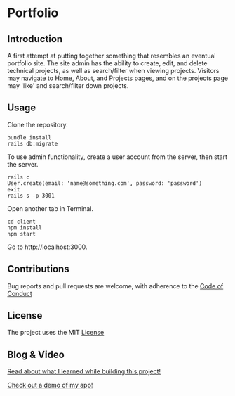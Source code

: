 Portfolio
=========

Introduction
------------
A first attempt at putting together something that resembles an eventual portfolio site. The site admin has the ability to create, edit, and delete technical projects, as well as search/filter when viewing projects. Visitors may navigate to Home, About, and Projects pages, and on the projects page may 'like' and search/filter down projects.

Usage
-----
Clone the repository.
```
bundle install
rails db:migrate
```
To use admin functionality, create a user account from the server, then start the server.
```
rails c
User.create(email: 'name@something.com', password: 'password')
exit
rails s -p 3001
```
Open another tab in Terminal.
```
cd client
npm install
npm start
```
Go to http://localhost:3000.

Contributions
-------------
Bug reports and pull requests are welcome, with adherence to the [Code of Conduct](./CODE_OF_CONDUCT.md)

License
-------
The project uses the MIT [License](./LICENSE)

Blog & Video
---------

[Read about what I learned while building this project!](https://iamtash.github.io/react-redux_go_with_the_flow)

[Check out a demo of my app!]()
